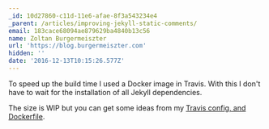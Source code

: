 ```yaml
---
_id: 10d27860-c11d-11e6-afae-8f3a543234e4
_parent: /articles/improving-jekyll-static-comments/
email: 183cace68094ae879629ba4840b13c56
name: Zoltan Burgermeiszter
url: 'https://blog.burgermeiszter.com'
hidden: ''
date: '2016-12-13T10:15:26.577Z'
---
```


To speed up the build time I used a Docker image in Travis. With this I don't
have to wait for the installation of all Jekyll dependencies.

The size is WIP but you can get some ideas from my
[Travis config, and Dockerfile](https://github.com/zburgermeiszter/blog.burgermeiszter.com/blob/master/.travis.yml).

